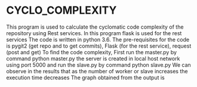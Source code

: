# CYCLO_COMPLEXITY 


This program is used to calculate the cyclomatic code complexity of the repository using Rest services. In this program flask is used for the rest services
The code is written in python 3.6.
The pre-requisites for the code is pygit2 (get repo and to get commits), Flask (for the rest service), request (post and get)
To find the code complexity, First run the master.py by command python master.py the server is created in local host network using port 5000
and run the slave.py by command python slave.py
We can observe in the results that as the number of worker or slave increases the execution time decreases
The graph obtained from the output is 



 
